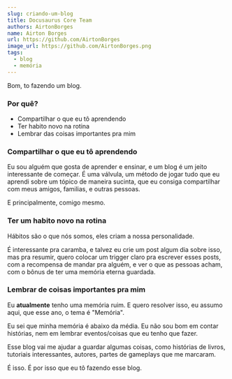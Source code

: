 ```yaml
---
slug: criando-um-blog
title: Docusaurus Core Team
authors: AirtonBorges
name: Airton Borges
url: https://github.com/AirtonBorges
image_url: https://github.com/AirtonBorges.png
tags:
  - blog
  - memória
---
```

Bom, to fazendo um blog.

### Por quê?
- Compartilhar o que eu tô aprendendo
- Ter habito novo na rotina
- Lembrar das coisas importantes pra mim

### Compartilhar o que eu tô aprendendo

Eu sou alguém que gosta de aprender e ensinar, e um blog é um jeito interessante de começar. É uma válvula, um método de jogar tudo que eu aprendi sobre um tópico de maneira sucinta, que eu consiga compartilhar com meus amigos, familias, e outras pessoas.

E principalmente, comigo mesmo.
### Ter um habito novo na rotina

Hábitos são o que nós somos, eles criam a nossa personalidade.

É interessante pra caramba, e talvez eu crie um post algum dia sobre isso, mas pra resumir, quero colocar um trigger claro pra escrever esses posts, com a recompensa de mandar pra alguém, e ver o que as pessoas acham, com o bônus de ter uma memória eterna guardada.
### Lembrar de coisas importantes pra mim

Eu __atualmente__ tenho uma memória ruim. E quero resolver isso, eu assumo aqui, que esse ano, o tema é "Memória".

Eu sei que minha memória é abaixo da média. Eu não sou bom em contar histórias, nem em lembrar eventos/coisas que eu tenho que fazer.

Esse blog vai me ajudar a guardar algumas coisas, como histórias de livros, tutoriais interessantes, autores, partes de gameplays que me marcaram. 

É isso. É por isso que eu tô fazendo esse blog.